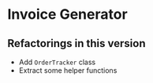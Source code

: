 # Invoice Generator

## Refactorings in this version

- Add `OrderTracker` class
- Extract some helper functions

